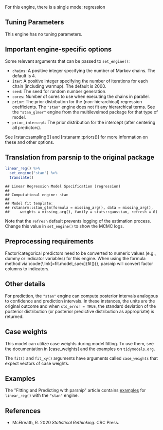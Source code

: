 


For this engine, there is a single mode: regression

## Tuning Parameters

This engine has no tuning parameters.

## Important engine-specific options

Some relevant arguments that can be passed to `set_engine()`: 

 * `chains`: A positive integer specifying the number of Markov chains. The default is 4.
 * `iter`: A positive integer specifying the number of iterations for each chain (including warmup). The default is 2000.
 * `seed`: The seed for random number generation. 
 * `cores`: Number of cores to use when executing the chains in parallel.
 * `prior`: The prior distribution for the (non-hierarchical) regression coefficients. The `"stan"` engine does not fit any hierarchical terms. See the `"stan_glmer"` engine from the multilevelmod package for that type of model. 
 * `prior_intercept`: The prior distribution for the intercept (after centering all predictors). 
 
See [rstan::sampling()] and [rstanarm::priors()] for more information on these and other options.  

## Translation from parsnip to the original package


```r
linear_reg() %>% 
  set_engine("stan") %>% 
  translate()
```

```
## Linear Regression Model Specification (regression)
## 
## Computational engine: stan 
## 
## Model fit template:
## rstanarm::stan_glm(formula = missing_arg(), data = missing_arg(), 
##     weights = missing_arg(), family = stats::gaussian, refresh = 0)
```

Note that the `refresh` default prevents logging of the estimation process. Change this value in `set_engine()` to show the MCMC logs.

## Preprocessing requirements


Factor/categorical predictors need to be converted to numeric values (e.g., dummy or indicator variables) for this engine. When using the formula method via \\code{\\link[=fit.model_spec]{fit()}}, parsnip will convert factor columns to indicators.

## Other details

For prediction, the `"stan"` engine can compute posterior  intervals analogous to confidence and prediction intervals. In  these instances, the units are the original outcome and when `std_error = TRUE`, the standard deviation of the posterior  distribution (or posterior predictive distribution as  appropriate) is returned.

## Case weights


This model can utilize case weights during model fitting. To use them, see the documentation in [case_weights] and the examples on `tidymodels.org`. 

The `fit()` and `fit_xy()` arguments have arguments called `case_weights` that expect vectors of case weights. 

## Examples 

The "Fitting and Predicting with parsnip" article contains [examples](https://parsnip.tidymodels.org/articles/articles/Examples.html#linear-reg-stan) for `linear_reg()` with the `"stan"` engine.

## References

 - McElreath, R. 2020 _Statistical Rethinking_. CRC Press.

